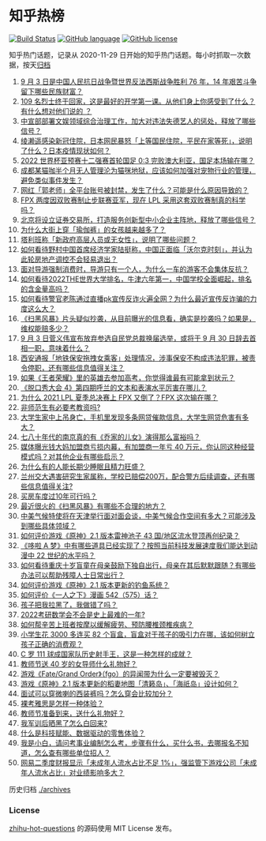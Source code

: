 # 知乎热榜
[![Build Status](https://github.com/ToWeLong/zhihu-hot-questions/workflows/CI/badge.svg)](https://github.com/ToWeLong/zhihu-hot-questions/actions)
[![GitHub language](https://img.shields.io/badge/language-golang-orange.svg)](https://golang.org/)
[![GitHub license](https://img.shields.io/github/license/ToWeLong/zhihu-hot-questions)](https://github.com/ToWeLong/zhihu-hot-questions/blob/main/LICENSE)

知乎热门话题，记录从 2020-11-29 日开始的知乎热门话题。每小时抓取一次数据，按天[归档](./archives)

<!-- BEGIN -->

1. [9 月 3 日是中国人民抗日战争暨世界反法西斯战争胜利 76 年，14 年艰苦斗争留下哪些民族财富？](https://www.zhihu.com/question/484365679)
1. [109 名烈士终于回家，这是最好的开学第一课。从他们身上你感受到了什么？有什么想对他们说的 ？](https://www.zhihu.com/question/484341681)
1. [中宣部部署文娱领域综合治理工作，加大对违法失德艺人的惩处，释放了哪些信号？](https://www.zhihu.com/question/484282299)
1. [绫濑遥感染新冠住院，日本网民暴怒「上等国民住院，平民在家等死」，说明了什么？日本疫情现状如何？](https://www.zhihu.com/question/484302461)
1. [2022 世界杯亚预赛十二强赛首轮国足 0:3 完败澳大利亚，国足本场输在哪？](https://www.zhihu.com/question/484209444)
1. [成都某猫咖半个月无人管理沦为猫咪地狱，应该如何加强对宠物行业的管理，避免类似事件发生？](https://www.zhihu.com/question/484259611)
1. [网红「郭老师」全平台账号被封禁，发生了什么？可能是什么原因导致的？](https://www.zhihu.com/question/484278775)
1. [FPX 两度因双败赛制止步联赛亚军，现在 LPL 采用这套双败赛制真的科学吗？](https://www.zhihu.com/question/484311332)
1. [北京将设立证券交易所，打造服务创新型中小企业主阵地，释放了哪些信号？](https://www.zhihu.com/question/484298202)
1. [为什么大街上穿「瑜伽裤」的女孩越来越多了？](https://www.zhihu.com/question/482331957)
1. [塔利班称「新政府高层人员或无女性」，说明了哪些问题？](https://www.zhihu.com/question/484258184)
1. [如何看待野村中国首席经济学家陆挺称，中国正面临「沃尔克时刻」，并认为此轮房地产调控不会轻易退出？](https://www.zhihu.com/question/484169608)
1. [面对导游强制消费时，导游只有一个人，为什么一车的游客不会集体反抗？](https://www.zhihu.com/question/480068075)
1. [如何看待2022THE世界大学排名，牛津六年第一，中国学校全面崛起，排名的含金量高吗？](https://www.zhihu.com/question/484126615)
1. [如何看待警官老陈通过直播pk宣传反诈火遍全网？为什么最近宣传反诈骗的力度这么大？](https://www.zhihu.com/question/484338100)
1. [《扫黑风暴》片头疑似抄袭，从目前曝光的信息看，确实是抄袭吗？如果是，维权能赔多少？](https://www.zhihu.com/question/484191165)
1. [9 月 3 日菅义伟宣布放弃参选自民党总裁换届选举，或将于 9 月 30 日辞去首相一职，意味着什么？](https://www.zhihu.com/question/484404747)
1. [西安通报「地铁保安拖拽女乘客」处理情况，涉事保安不构成违法犯罪，被责令停职，还有哪些信息值得关注？](https://www.zhihu.com/question/484183679)
1. [如果《王者荣耀》里的英雄去参加高考，你觉得谁最有可能拿到状元？](https://www.zhihu.com/question/405770200)
1. [《脱口秀大会 4》第四期呼兰的文本和表演水平厉害在哪儿？](https://www.zhihu.com/question/483817283)
1. [为什么 2021 LPL 夏季总决赛上 FPX 又倒了？FPX 这次输在哪？](https://www.zhihu.com/question/484312103)
1. [非师范生有必要考教资吗?](https://www.zhihu.com/question/478022491)
1. [大学生家中上吊身亡，手机里发现多条网贷催款信息，大学生网贷危害有多大？](https://www.zhihu.com/question/484004714)
1. [七八十年代的南京真的有《乔家的儿女》演得那么富裕吗？](https://www.zhihu.com/question/481950707)
1. [媒体曝光钱大妈加盟商亏损内幕，有加盟商一年亏 40 万元，你认同这种经营模式吗？对其他企业有哪些启示？](https://www.zhihu.com/question/484181375)
1. [为什么有的人能长期少睡眠且精力旺盛？](https://www.zhihu.com/question/27087016)
1. [兰州交大遇害研究生家属称，学校已赔偿200万，配合警方后续调查，还有哪些信息值得关注?](https://www.zhihu.com/question/484259523)
1. [买房车度过10年可行吗？](https://www.zhihu.com/question/430539142)
1. [最近很火的《扫黑风暴》有哪些不合理的地方？](https://www.zhihu.com/question/483734774)
1. [中美气候特使将在天津举行面对面会谈，中美气候合作空间有多大？可能涉及到哪些具体领域？](https://www.zhihu.com/question/483736618)
1. [如何评价游戏《原神》2.1 版本雷神池子 43 国/地区流水登顶再创纪录？](https://www.zhihu.com/question/484125316)
1. [《哆啦 A 梦》中有哪些道具已经实现了？按照当前科技发展速度我们能达到动漫中 22 世纪的水平吗？](https://www.zhihu.com/question/484269235)
1. [如何看待重庆十岁盲童在母亲鼓励下独自出行，母亲在其后默默跟随？有哪些办法可以帮助残障人士日常出行？](https://www.zhihu.com/question/483763096)
1. [如何评价游戏《原神》2.1 版本更新的钓鱼系统？](https://www.zhihu.com/question/484330338)
1. [如何评价《一人之下》漫画 542（575）话？](https://www.zhihu.com/question/484343844)
1. [孩子把我拉黑了，我做错了吗？](https://www.zhihu.com/question/472446183)
1. [2022考研数学会不会是史上最难的一年?](https://www.zhihu.com/question/447021444)
1. [如何帮辛苦上班者按摩以缓解疲劳、预防腰椎颈椎疾病？](https://www.zhihu.com/question/23497505)
1. [小学生花 3000 多连买 82 个盲盒，盲盒对于孩子的吸引力在哪，该如何树立孩子正确的消费观？](https://www.zhihu.com/question/483823243)
1. [C 罗 111 球成国家队历史射手王，这是一种怎样的成就？](https://www.zhihu.com/question/484131219)
1. [教师节送 40 岁的女导师什么礼物好？](https://www.zhihu.com/question/35394761)
1. [游戏《Fate/Grand Order》（fgo）的异闻带为什么一定要被毁灭？](https://www.zhihu.com/question/482983871)
1. [游戏《原神》2.1 版本更新的稻妻地图「清籁岛」、「海祇岛」设计如何？](https://www.zhihu.com/question/483952349)
1. [面试可以穿微喇的西装裤吗？怎么穿会比较加分？](https://www.zhihu.com/question/482602956)
1. [裸考雅思是怎样一种体验？](https://www.zhihu.com/question/36809935)
1. [教师节准备到来，送什么礼物好？](https://www.zhihu.com/question/293042164)
1. [我军训后晒黑了怎么白回来?](https://www.zhihu.com/question/420652068)
1. [什么是科技赋能、数据驱动的零售体验？](https://www.zhihu.com/question/483738637)
1. [我是小白，请问考事业编制怎么考，步骤有什么，买什么书，去哪报名不知道，怎么查有哪些单位招人？](https://www.zhihu.com/question/384736613)
1. [网易二季度财报显示「未成年人流水占比不足 1%」，强监管下游戏公司「未成年人流水占比」对业绩影响多大？](https://www.zhihu.com/question/483910727)

<!-- END -->

历史归档 [./archives](./archives)


### License
[zhihu-hot-questions](https://github.com/towelong/zhihu-hot-questions) 的源码使用 MIT License 发布。